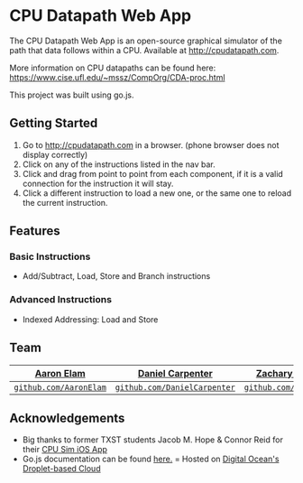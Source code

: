# CPU Datapath Web App
The CPU Datapath Web App is an open-source graphical simulator of the path that data follows within a CPU. Available at http://cpudatapath.com. 

More information on CPU datapaths can be found here: https://www.cise.ufl.edu/~mssz/CompOrg/CDA-proc.html

This project was built using go.js.



## Getting Started
1.  Go to http://cpudatapath.com in a browser. (phone browser does not display correctly)
2.  Click on any of the instructions listed in the nav bar.
3.  Click and drag from point to point from each component, if it is a valid connection for the instruction it will stay.
4.  Click a different instruction to load a new one, or the same one to reload the current instruction.


## Features
### Basic Instructions
 - Add/Subtract, Load, Store and Branch instructions
 ### Advanced Instructions 
 - Indexed Addressing: Load and Store

## Team
| <a href="http://github.com/AaronElam" target="_blank">**Aaron Elam**</a> | <a href="http://github.com/DanielCarpenter" target="_blank">**Daniel Carpenter**</a> | <a href="https://github.com/zachboemer" target="_blank">**Zachary Boemer**</a> |
| :---: |:---:| :---:|
| <a href="http://github.com/Speztra" target="_blank">`github.com/AaronElam`</a> | <a href="http://github.com/" target="_blank">`github.com/DanielCarpenter`</a> | <a href="http://github.com/zachboemer" target="_blank">`github.com/zachboemer`</a> |

## Acknowledgements
- Big thanks to former TXST students Jacob M. Hope & Connor Reid for their [CPU Sim iOS App](https://github.com/JacobMHope/cpu-sim)
- Go.js documentation can be found [here.](https://gojs.net/latest/index.html "GOjs Documentation")
= Hosted on [Digital Ocean's Droplet-based Cloud](https://www.digitalocean.com/ "Digital Ocean Homepage")

